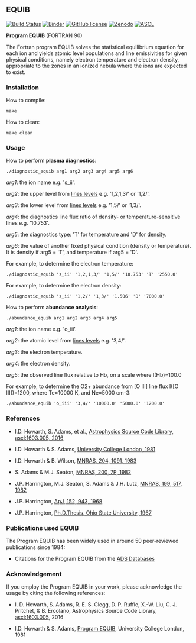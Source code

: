 ## EQUIB
[![Build Status](https://app.travis-ci.com/equib/EQUIB.svg?branch=master)](https://app.travis-ci.com.com/equib/EQUIB)
[![Binder](http://mybinder.org/badge.svg)](http://mybinder.org/repo/equib/equib)
[![GitHub license](https://img.shields.io/badge/license-GPL-blue.svg)](https://github.com/equib/EQUIB/blob/master/LICENSE)
[![Zenodo](https://img.shields.io/badge/DOI-10.5281/zenodo.2584191-blue.svg)](https://doi.org/10.5281/zenodo.2584191)
[![ASCL](https://img.shields.io/badge/ASCL-1603.005-green.svg)](http://adsabs.harvard.edu/abs/2016ascl.soft03005H)

**Program EQUIB**  (FORTRAN 90)

The Fortran program EQUIB solves the statistical equilibrium equation for each ion and yields atomic level populations and line emissivities for given physical conditions, namely electron temperature and electron density, appropriate to the zones in an ionized nebula where the ions are expected to exist.

### Installation

How to compile:

    make

How to clean:

    make clean

### Usage

How to perform **plasma diagnostics**:

    ./diagnostic_equib arg1 arg2 arg3 arg4 arg5 arg6

*arg1*: the ion name e.g. 's_ii'.

*arg2*: the upper level from [lines levels](https://github.com/equib/EQUIB/blob/master/docs/lineslevels.readme) e.g. '1,2,1,3/' or '1,2/'.

*arg3*: the lower level from [lines levels](https://github.com/equib/EQUIB/blob/master/docs/lineslevels.readme) e.g. '1,5/' or '1,3/'.

*arg4*: the diagnostics line flux ratio of density- or temperature-sensitive lines e.g. '10.753'.

*arg5*: the diagnostics type: 'T' for temperature and 'D' for density.

*arg6*: the value of another fixed physical condition (density or temperature). It is density if arg5 = 'T', and temperature if arg5 = 'D'.

For example, to determine the electron temperature:

    ./diagnostic_equib 's_ii' '1,2,1,3/' '1,5/' '10.753' 'T' '2550.0'

For example, to determine the electron density:

    ./diagnostic_equib 's_ii' '1,2/' '1,3/' '1.506' 'D' '7000.0'

How to perform **abundance analysis**:

    ./abundance_equib arg1 arg2 arg3 arg4 arg5

*arg1*: the ion name e.g. 'o_iii'.

*arg2*: the atomic level from [lines levels](https://github.com/equib/EQUIB/blob/master/docs/lineslevels.readme) e.g. '3,4/'.

*arg3*: the electron temperature.

*arg4*: the electron density.

*arg5*: the observed line flux relative to Hb, on a scale where I(Hb)=100.0

For example, to determine the O2+ abundance from [O III] line flux I([O III])=1200, where Te=10000 K, and Ne=5000 cm-3:

    ./abundance_equib 'o_iii' '3,4/' '10000.0' '5000.0' '1200.0'

### References

* I.D. Howarth, S. Adams, et al., [Astrophysics Source Code Library, ascl:1603.005, 2016](http://adsabs.harvard.edu/abs/2016ascl.soft03005H)

* I.D. Howarth & S. Adams, [University College London, 1981](http://adsabs.harvard.edu/abs/1981ucl..rept.....H)

* I.D. Howarth & B. Wilson, [MNRAS, 204, 1091, 1983](http://adsabs.harvard.edu/abs/1983MNRAS.204.1091H)

* S. Adams & M.J. Seaton, [MNRAS, 200, 7P, 1982](http://adsabs.harvard.edu/abs/1982MNRAS.200P...7A)

* J.P. Harrington, M.J. Seaton, S. Adams & J.H. Lutz, [MNRAS, 199, 517, 1982](http://adsabs.harvard.edu/abs/1982MNRAS.199..517H)

* J.P. Harrington, [ApJ, 152, 943, 1968](http://adsabs.harvard.edu/abs/1968ApJ...152..943H)

* J.P. Harrington, [Ph.D.Thesis, Ohio State University, 1967](http://adsabs.harvard.edu/abs/1967PhDT.........6H)

### Publications used EQUIB

The Program EQUIB has been widely used in around 50 peer-reviewed publications since 1984: 

* Citations for the Program EQUIB from the [ADS Databases](http://adsabs.harvard.edu/cgi-bin/nph-ref_query?bibcode=1981ucl..rept.....H&amp;refs=CITATIONS)

### Acknowledgement

If you employ the Program EQUIB in your work, please acknowledge the usage by citing the following references:
	
* I. D. Howarth, S. Adams, R. E. S. Clegg, D. P. Ruffle, X.-W. Liu, C. J. Pritchet, & B. Ercolano, Astrophysics Source Code Library,  [ascl:1603.005](http://adsabs.harvard.edu/abs/2016ascl.soft03005H), 2016

* I.D. Howarth & S. Adams, [Program EQUIB](http://adsabs.harvard.edu/abs/1981ucl..rept.....H), University College London, 1981
